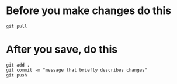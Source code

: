 # Before you make changes do this

```
git pull
```

# After you save, do this

```
git add .
git commit -m "message that briefly describes changes"
git push
```
